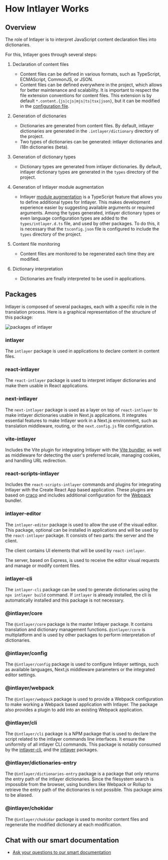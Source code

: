 # How Intlayer Works

## Overview

The role of Intlayer is to interpret JavaScript content declaration files into dictionaries.

For this, Intlayer goes through several steps:

1. Declaration of content files

   - Content files can be defined in various formats, such as TypeScript, ECMAScript, CommonJS, or JSON.
   - Content files can be defined everywhere in the project, which allows for better maintenance and scalability. It is important to respect the file extension conventions for content files. This extension is by default `*.content.{js|cjs|mjs|ts|tsx|json}`, but it can be modified in the [configuration file](https://github.com/aymericzip/intlayer/blob/main/docs/en-GB/configuration.md).

2. Generation of dictionaries

   - Dictionaries are generated from content files. By default, intlayer dictionaries are generated in the `.intlayer/dictionary` directory of the project.
   - Two types of dictionaries can be generated: intlayer dictionaries and i18n dictionaries (beta).

3. Generation of dictionary types

   - Dictionary types are generated from intlayer dictionaries. By default, intlayer dictionary types are generated in the `types` directory of the project.

4. Generation of Intlayer module augmentation

   - Intlayer [module augmentation](https://www.typescriptlang.org/docs/handbook/declaration-merging.html) is a TypeScript feature that allows you to define additional types for Intlayer. This makes development experience easier by suggesting available arguments or required arguments.
     Among the types generated, intlayer dictionary types or even language configuration types are added to the `types/intlayer.d.ts` file, and used by other packages. To do this, it is necessary that the `tsconfig.json` file is configured to include the `types` directory of the project.

5. Content file monitoring

   - Content files are monitored to be regenerated each time they are modified.

6. Dictionary interpretation
   - Dictionaries are finally interpreted to be used in applications.

## Packages

Intlayer is composed of several packages, each with a specific role in the translation process. Here is a graphical representation of the structure of this package:

![packages of intlayer](https://github.com/aymericzip/intlayer/blob/main/docs/assets/packages_dependency_graph.svg)

### intlayer

The `intlayer` package is used in applications to declare content in content files.

### react-intlayer

The `react-intlayer` package is used to interpret intlayer dictionaries and make them usable in React applications.

### next-intlayer

The `next-intlayer` package is used as a layer on top of `react-intlayer` to make intlayer dictionaries usable in Next.js applications. It integrates essential features to make Intlayer work in a Next.js environment, such as translation middleware, routing, or the `next.config.js` file configuration.

### vite-intlayer

Includes the Vite plugin for integrating Intlayer with the [Vite bundler](https://vite.dev/guide/why.html#why-bundle-for-production), as well as middleware for detecting the user's preferred locale, managing cookies, and handling URL redirection.

### react-scripts-intlayer

Includes the `react-scripts-intlayer` commands and plugins for integrating Intlayer with the Create React App based application. These plugins are based on [craco](https://craco.js.org/) and includes additional configuration for the [Webpack](https://webpack.js.org/) bundler.

### intlayer-editor

The `intlayer-editor` package is used to allow the use of the visual editor. This package, optional can be installed in applications and will be used by the `react-intlayer` package.
It consists of two parts: the server and the client.

The client contains UI elements that will be used by `react-intlayer`.

The server, based on Express, is used to receive the editor visual requests and manage or modify content files.

### intlayer-cli

The `intlayer-cli` package can be used to generate dictionaries using the `npx intlayer build` command. If `intlayer` is already installed, the cli is automatically installed and this package is not necessary.

### @intlayer/core

The `@intlayer/core` package is the master Intlayer package. It contains translation and dictionary management functions. `@intlayer/core` is multiplatform and is used by other packages to perform interpretation of dictionaries.

### @intlayer/config

The `@intlayer/config` package is used to configure Intlayer settings, such as available languages, Next.js middleware parameters or the integrated editor settings.

### @intlayer/webpack

The `@intlayer/webpack` package is used to provide a Webpack configuration to make working a Webpack based application with Intlayer. The package also provides a plugin to add into an existing Webpack application.

### @intlayer/cli

The `@intlayer/cli` package is a NPM package that is used to declare the script related to the intlayer commands line interfaces. It ensure the uniformity of all intlayer CLI commands. This package is notably consumed by the [intlayer-cli](https://github.com/aymericzip/intlayer/tree/main/docs/en-GB/packages/intlayer-cli/index.md), and the [intlayer](https://github.com/aymericzip/intlayer/tree/main/docs/en-GB/packages/intlayer/index.md) packages.

### @intlayer/dictionaries-entry

The `@intlayer/dictionaries-entry` package is a package that only returns the entry path of the intlayer dictionaries. Since the filesystem search is impossible from the browser, using bundlers like Webpack or Rollup to retrieve the entry path of the dictionaries is not possible. This package aims to be aliased.

### @intlayer/chokidar

The `@intlayer/chokidar` package is used to monitor content files and regenerate the modified dictionary at each modification.

## Chat with our smart documentation

- [Ask your questions to our smart documentation](https://intlayer.org/docs/chat)
